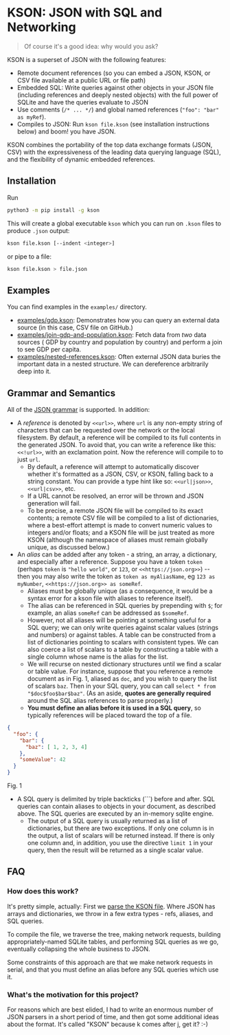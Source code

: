 # KSON: JSON with SQL and Networking

> Of course it's a good idea: why would you ask?

KSON is a superset of JSON with the following features:

- Remote document references (so you can embed a JSON, KSON, or CSV file available at a public URL or file path)
- Embedded SQL: Write queries against other objects in your JSON file (including references and deeply nested objects)
  with the full power of SQLite and have the queries evaluate to JSON
- Use comments (`/* ... */`) and global named references (`"foo": "bar" as myRef`).
- Compiles to JSON: Run `kson file.kson` (see installation instructions below) and boom! you have JSON.

KSON combines the portability of the top data exchange formats (JSON, CSV) with the expressiveness of the leading data
querying language
(SQL), and the flexibility of dynamic embedded references.

## Installation

Run

```bash
python3 -m pip install -g kson
```

This will create a global executable `kson` which you can run on
`.kson` files to produce `.json` output:

```bash
kson file.kson [--indent <integer>]
```

or pipe to a file:

```bash
kson file.kson > file.json
```

## Examples

You can find examples in the `examples/` directory.

- [examples/gdp.kson](examples/gdp.kson): Demonstrates how you can query an external data source (in this case, CSV file
  on GitHub.)
- [examples/join-gdp-and-population.kson](examples/join-gdp-and-population.kson): Fetch data from _two_ data sources (
  GDP by country and population by country) and perform a join to see GDP per capita.
- [examples/nested-references.kson](examples/nested-references.kson): Often external JSON data buries the important
data in a nested structure. We can dereference arbitrarily deep into it.

## Grammar and Semantics
All of the [JSON grammar](https://www.json.org/json-en.html) is supported. In addition:

- A *reference* is denoted by `<<url>>`, where `url` is any non-empty string of characters that can be
  requested over the network or the local filesystem. By default, a reference will be compiled to its full
  contents in the generated JSON. To avoid that, you can write a reference like this:  `<<!url>>`, with an exclamation point.
  Now the reference will compile to to just `url`.
    - By default, a reference will attempt to automatically discover whether it's formatted as a JSON, CSV, or KSON, falling
  back to a string constant. You can provide a type hint like so: `<<url|json>>`, `<<url|csv>>`, etc.
    - If a URL cannot be resolved, an error will be thrown and JSON generation will fail.
    - To be precise, a remote JSON file will be compiled to its exact contents; a remote CSV file will be compiled 
    to a list of dictionaries, where a best-effort attempt is made to convert numeric values to integers and/or floats;
      and a KSON file will be just treated as more KSON (although the namespace of aliases must remain globally 
      unique, as discussed below.)
- An *alias* can be added after any token - a string, an array, a dictionary, and especially after a reference. Suppose
you have a token `token` (perhaps `token` is `"hello world"`, or `123`, or `<<https://json.org>>`) -- then you may
  also write the token as `token as myAliasName`, eg `123 as myNumber`, `<<https://json.org>> as someRef`. 
    - Aliases
  must be globally unique (as a consequence, it would be a syntax error for a kson file with aliases to reference itself).
    - The alias can be referenced in SQL queries by prepending with `$`; for example, an alias `someRef` can be addressed
  as `$someRef`. 
    - However, not all aliases will be pointing at something useful for a SQL query; we can only write
      queries against scalar values (strings and numbers) or against tables. A table can be constructed from a list
      of dictionaries pointing to scalars with consistent types. We can also coerce a list of scalars to a table by constructing
      a table with a single column whose name is the alias for the list. 
    - We will recurse on nested dictionary structures until we find a scalar or table value. For instance, suppose that you
  reference a remote document as in Fig. 1, aliased as `doc`, and you wish to query the list of scalars `baz`. Then in 
      your SQL query, you can call `select * from "$doc$foo$bar$baz"`. (As an aside, **quotes are generally required**
      around the SQL alias references to parse properly.)
    - **You must define an alias before it is used in a SQL query**, so typically references will be placed toward the 
    top of a file.
      

```json
{
  "foo": {
    "bar": {
      "baz": [ 1, 2, 3, 4]
    },
    "someValue": 42
  }
}
```
Fig. 1

- A SQL query is delimited by triple backticks (\`\`\`) before and after. SQL queries can contain aliases to objects
in your document, as described above. The SQL queries are executed by an in-memory sqlite engine. 
  - The output of a SQL query is usually returned as a list of dictionaries, but there are two exceptions. If only
  one column is in the output, a list of scalars will be returned instead. If there is only one column and, in addition,
    you use the directive `limit 1` in your query, then the result will be returned as a single scalar value. 


## FAQ

### How does this work?

It's pretty simple, actually: First we [parse the KSON file](https://en.wikipedia.org/wiki/Recursive_descent_parser). Where JSON has arrays and dictionaries,
we throw in a few extra types - refs, aliases, and SQL queries.

To compile the file, we traverse the tree, making network requests, building appropriately-named SQLite tables, and
performing SQL queries as we go, eventually collapsing the whole business to JSON.

Some constraints of this approach are that we make network requests in serial, and that you must define an alias before
any SQL queries which use it. 

### What's the motivation for this project?
For reasons which are best elided, I had to write an enormous number of JSON parsers in a short period of time, and then
got some additional ideas about the format. It's called "KSON" because k comes after j, get it? :-)
